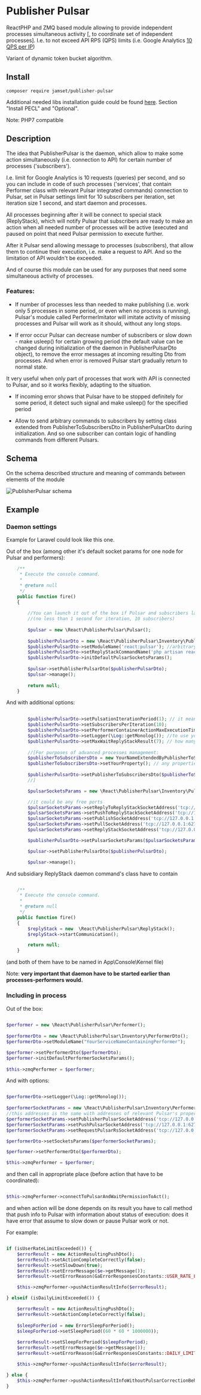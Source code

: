 # Publisher Pulsar
ReactPHP and ZMQ based module allowing to provide independent processes simultaneous activity 
\[, to coordinate set of independent processes\]. 
I.e. to not exceed API RPS (QPS) limits 
(i.e. Google Analytics [10 QPS per IP](https://developers.google.com/analytics/devguides/config/mgmt/v3/limits-quotas))

Variant of dynamic token bucket algorithm.

## Install

`composer require jamset/publisher-pulsar`

Additional needed libs installation guide could be found [here](https://github.com/jamset/gearman-conveyor/blob/master/docs/environment.md). 
Section "Install PECL" and "Optional".

Note: PHP7 compatible

## Description

The idea that PublisherPulsar is the daemon, which allow to make some action simultaneously (i.e. connection to API) 
for certain number of processes ('subscribers'). 

I.e. limit for Google Analytics is 10 requests (queries) per second, and so you can include in code of such processes ('services',
that contain Performer class with relevant Pulsar integrated commands) connection to Pulsar, set in Pulsar settings 
limit for 10 subscribers per iteration, set iteration size 1 second, and start daemon and processes. 

All processes beginning after it will be connect to special stack (ReplyStack), which will notify Pulsar that subscribers 
are ready to make an action when all needed number of processes
will be active (executed and paused on point that need Pulsar permission to execute further.

After it Pulsar send allowing message to processes (subscribers), that allow them to continue their execution, i.e. 
make a request to API. And so the limitation of API wouldn't be exceeded.

And of course this module can be used for any purposes that need some simultaneous activity of processes.

### Features:

- If number of processes less than needed to make publishing (i.e. work only 5 processes in some period, or even when 
no process is running), Pulsar's module called PerformerImitator will imitate activity of missing processes and Pulsar 
will work as it should, without any long stops. 

- If error occur Pulsar can decrease number of subscribers or slow down - make usleep() for certain growing period 
(the default value can be changed during 
initialization of the daemon in PublisherPulsarDto object), to remove the error messages at incoming resulting Dto from 
processes. And when error is
 removed Pulsar start gradually return to normal state.
 
 It very useful when only part of processes that work with API is connected to Pulsar, and so it works flexibly, 
 adapting to the situation.

- If incoming error shows that Pulsar have to be stopped definitely for some period, it detect such signal and make usleep() for the 
specified period

- Allow to send arbitrary commands to subscribers by setting class extended from PublisherToSubscribersDto in PublisherPulsarDto
 during initialization. And so one subscriber can contain logic of handling commands from different Pulsars.

## Schema

On the schema described structure and meaning of commands between elements of the module

![PublisherPulsar schema](https://github.com/jamset/publisher-pulsar/raw/master/images/publisher-pulsar-schema.jpg)

## Example

### Daemon settings

Example for Laravel could look like this one. 

Out of the box (among other it's default socket params for one node for Pulsar and performers):

```php
    /**
     * Execute the console command.
     *
     * @return null
     */
    public function fire()
    {
    
        //You can launch it out of the box if Pulsar and subscribers launching on one node, with default properties 
        //(no less than 1 second for iteration, 10 subscribers)
    
        $pulsar = new \React\PublisherPulsar\Pulsar();
        
        $publisherPulsarDto = new \React\PublisherPulsar\Inventory\PublisherPulsarDto();              
        $publisherPulsarDto->setModuleName('react:pulsar'); //arbitrary name        
        $publisherPulsarDto->setReplyStackCommandName('php artisan react:pulsar-reply-stack'); // address of subsidiary command, its code is presented below
        $publisherPulsarDto->initDefaultPulsarSocketsParams();
        
        $pulsar->setPublisherPulsarDto($publisherPulsarDto);
        $pulsar->manage();      
        
        return null;
    }

```

And with additional options:

```php
        
        $publisherPulsarDto->setPulsationIterationPeriod(1); // it means that Pulsar's publishing would be no less than 1 second
        $publisherPulsarDto->setSubscribersPerIteration(10);         
        $publisherPulsarDto->setPerformerContainerActionMaxExecutionTime(7); // how many seconds Pulsar will wait resulting message from Service (Performer-Subscriber) from performers
        $publisherPulsarDto->setLogger(\Log::getMonolog()); //to use your StreamHandlers. If won't set will be used Logger with putting all logging to STDOUT
        $publisherPulsarDto->setMaxWaitReplyStackResult(7); // how many seconds Pulsar will wait connection of needed number of performers/subscribers
        
        //[For purposes of advanced processes management:
        $publisherToSubscribersDto = new YourNameExtendedByPublisherToSubscribersDto(); 
        $publisherToSubscribersDto->setYourProperty(); // any properties that can influence on performer execution logic
        
        $publisherPulsarDto->setPublisherToSubscribersDto($publisherToSubscribersDto);  
        //]      

        $pulsarSocketsParams = new \React\PublisherPulsar\Inventory\PulsarSocketsParamsDto();

        //it could be any free ports
        $pulsarSocketsParams->setReplyToReplyStackSocketAddress('tcp://127.0.0.1:6271');
        $pulsarSocketsParams->setPushToReplyStackSocketAddress('tcp://127.0.0.1:6272');
        $pulsarSocketsParams->setPublishSocketAddress('tcp://127.0.0.1:6273');
        $pulsarSocketsParams->setPullSocketAddress('tcp://127.0.0.1:6274');
        $pulsarSocketsParams->setReplyStackSocketAddress('tcp://127.0.0.1:6275');

        $publisherPulsarDto->setPulsarSocketsParams($pulsarSocketsParams);

        $pulsar->setPublisherPulsarDto($publisherPulsarDto);

        $pulsar->manage();

```

And subsidiary ReplyStack daemon command's class have to contain

```php

    /**
     * Execute the console command.
     *
     * @return null
     */
    public function fire()
    {
        $replyStack = new  \React\PublisherPulsar\ReplyStack();
        $replyStack->startCommunication();

        return null;
    }

```

(and both of them have to be named in App\Console\Kernel file)

Note: **very important that daemon have to be started earlier than processes-performers would.**

### Including in process

Out of the box:
 
```php
  
$performer = new \React\PublisherPulsar\Performer();
 
$performerDto = new \React\PublisherPulsar\Inventory\PerformerDto();
$performerDto->setModuleName("YourServiceNameContainingPerformer");

$performer->setPerformerDto($performerDto);
$performer->initDefaultPerformerSocketsParams();
 
$this->zmqPerformer = $performer;  
```

And with options:
 
```php 

$performerDto->setLogger(\Log::getMonolog()); 
 
$performerSocketParams = new \React\PublisherPulsar\Inventory\PerformerSocketsParamsDto();
//this addresses is the same with addresses of relevant Pulsar's properties as ZMQ-pair (Publish/Subscribe, Push/Pull, Request/Reply)
$performerSocketParams->setPublisherPulsarSocketAddress('tcp://127.0.0.1:6273');
$performerSocketParams->setPushPulsarSocketAddress('tcp://127.0.0.1:6274');
$performerSocketParams->setRequestPulsarRsSocketAddress('tcp://127.0.0.1:6275');

$performerDto->setSocketsParams($performerSocketParams);

$performer->setPerformerDto($performerDto);

$this->zmqPerformer = $performer; 
 ```
  
 and then call in appropriate place (before action that have to be coordinated):

```php

$this->zmqPerformer->connectToPulsarAndWaitPermissionToAct();
```

and when action will be done depends on its result you have to call method that push info to Pulsar with information 
about status of execution: does it have error that assume to slow down or pause Pulsar work or not.

For example:

```php

if (isUserRateLimitExceeded()) {
    $errorResult = new ActionResultingPushDto();
    $errorResult->setActionCompleteCorrectly(false);
    $errorResult->setSlowDown(true);
    $errorResult->setErrorMessage($e->getMessage());
    $errorResult->setErrorReason(GaErrorResponsesConstants::USER_RATE_LIMIT_EXCEEDED);

    $this->zmqPerformer->pushActionResultInfo($errorResult);

} elseif (isDailyLimitExceeded()) {

    $errorResult = new ActionResultingPushDto();
    $errorResult->setActionCompleteCorrectly(false);
    
    $sleepForPeriod = new ErrorSleepForPeriod();
    $sleepForPeriod->setSleepPeriod((60 * 60 * 1000000));
    
    $errorResult->setSleepForPeriod($sleepForPeriod);
    $errorResult->setErrorMessage($e->getMessage());
    $errorResult->setErrorReason(GaErrorResponsesConstants::DAILY_LIMIT_EXCEEDED);

    $this->zmqPerformer->pushActionResultInfo($errorResult);

} else {
    $this->zmqPerformer->pushActionResultInfoWithoutPulsarCorrectionBehavior();
}


```
